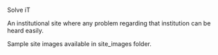 Solve iT

An institutional site where any problem regarding that institution can be heard easily.

Sample site images available in site_images folder.